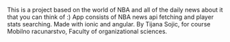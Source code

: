 This is a project based on the world of NBA and all of the daily news about it that you can think of :)
App consists of NBA news api fetching and player stats searching.
Made with ionic and angular.
By Tijana Sojic, for course Mobilno racunarstvo, Faculty of organizational sciences.
